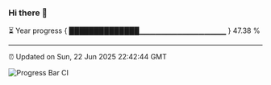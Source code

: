 ### Hi there 👋

⏳ Year progress { ██████████████▁▁▁▁▁▁▁▁▁▁▁▁▁▁▁▁ } 47.38 %

---

⏰ Updated on Sun, 22 Jun 2025 22:42:44 GMT

![Progress Bar CI](https://github.com/IshwaranRudhara/GIT-ACTION/workflows/Progress%20Bar%20CI/badge.svg)
